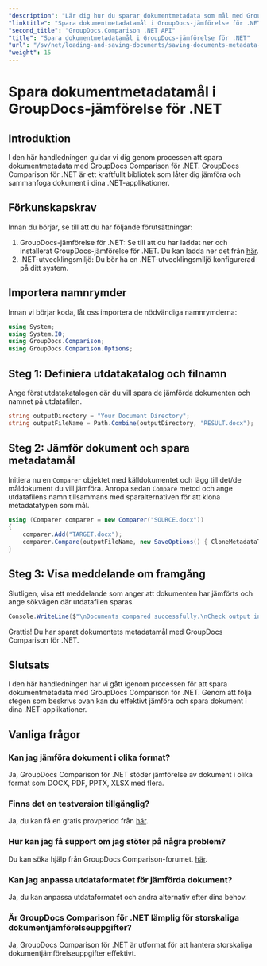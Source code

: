 ```yaml
---
"description": "Lär dig hur du sparar dokumentmetadata som mål med GroupDocs Comparison för .NET. Enkla steg för effektiv dokumentjämförelse i dina .NET-applikationer."
"linktitle": "Spara dokumentmetadatamål i GroupDocs-jämförelse för .NET"
"second_title": "GroupDocs.Comparison .NET API"
"title": "Spara dokumentmetadatamål i GroupDocs-jämförelse för .NET"
"url": "/sv/net/loading-and-saving-documents/saving-documents-metadata-target/"
"weight": 15
---
```


# Spara dokumentmetadatamål i GroupDocs-jämförelse för .NET

## Introduktion
I den här handledningen guidar vi dig genom processen att spara dokumentmetadata med GroupDocs Comparison för .NET. GroupDocs Comparison för .NET är ett kraftfullt bibliotek som låter dig jämföra och sammanfoga dokument i dina .NET-applikationer.
## Förkunskapskrav
Innan du börjar, se till att du har följande förutsättningar:
1. GroupDocs-jämförelse för .NET: Se till att du har laddat ner och installerat GroupDocs-jämförelse för .NET. Du kan ladda ner det från [här](https://releases.groupdocs.com/comparison/net/).
2. .NET-utvecklingsmiljö: Du bör ha en .NET-utvecklingsmiljö konfigurerad på ditt system.

## Importera namnrymder
Innan vi börjar koda, låt oss importera de nödvändiga namnrymderna:
```csharp
using System;
using System.IO;
using GroupDocs.Comparison;
using GroupDocs.Comparison.Options;
```
## Steg 1: Definiera utdatakatalog och filnamn
Ange först utdatakatalogen där du vill spara de jämförda dokumenten och namnet på utdatafilen.
```csharp
string outputDirectory = "Your Document Directory";
string outputFileName = Path.Combine(outputDirectory, "RESULT.docx");
```
## Steg 2: Jämför dokument och spara metadatamål
Initiera nu en `Comparer` objektet med källdokumentet och lägg till det/de måldokument du vill jämföra. Anropa sedan `Compare` metod och ange utdatafilens namn tillsammans med sparalternativen för att klona metadatatypen som mål.
```csharp
using (Comparer comparer = new Comparer("SOURCE.docx"))
{
    comparer.Add("TARGET.docx");
    comparer.Compare(outputFileName, new SaveOptions() { CloneMetadataType = MetadataType.Target });
}
```
## Steg 3: Visa meddelande om framgång
Slutligen, visa ett meddelande som anger att dokumenten har jämförts och ange sökvägen där utdatafilen sparas.
```csharp
Console.WriteLine($"\nDocuments compared successfully.\nCheck output in {outputDirectory}.");
```
Grattis! Du har sparat dokumentets metadatamål med GroupDocs Comparison för .NET.

## Slutsats
I den här handledningen har vi gått igenom processen för att spara dokumentmetadata med GroupDocs Comparison för .NET. Genom att följa stegen som beskrivs ovan kan du effektivt jämföra och spara dokument i dina .NET-applikationer.
## Vanliga frågor
### Kan jag jämföra dokument i olika format?
Ja, GroupDocs Comparison för .NET stöder jämförelse av dokument i olika format som DOCX, PDF, PPTX, XLSX med flera.
### Finns det en testversion tillgänglig?
Ja, du kan få en gratis provperiod från [här](https://releases.groupdocs.com/).
### Hur kan jag få support om jag stöter på några problem?
Du kan söka hjälp från GroupDocs Comparison-forumet. [här](https://forum.groupdocs.com/c/comparison/12).
### Kan jag anpassa utdataformatet för jämförda dokument?
Ja, du kan anpassa utdataformatet och andra alternativ efter dina behov.
### Är GroupDocs Comparison för .NET lämplig för storskaliga dokumentjämförelseuppgifter?
Ja, GroupDocs Comparison för .NET är utformat för att hantera storskaliga dokumentjämförelseuppgifter effektivt.